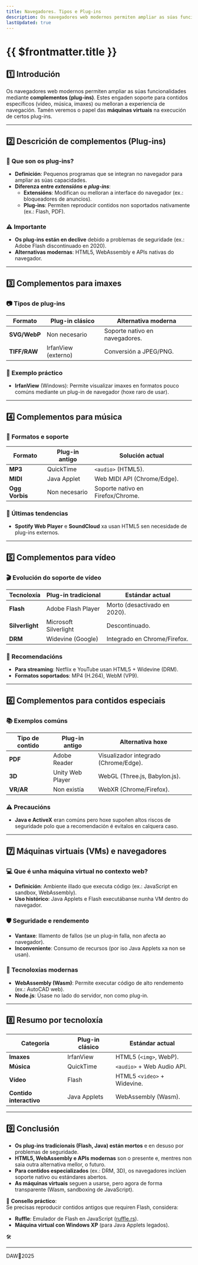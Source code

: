 ```yaml
---
title: Navegadores. Tipos e Plug-ins
description: Os navegadores web modernos permiten ampliar as súas funcionalidades mediante centos de complementos. 
lastUpdated: true
---
```


# {{ $frontmatter.title }}

## **1️⃣ Introdución**
Os navegadores web modernos permiten ampliar as súas funcionalidades mediante **complementos (plug-ins)**. Estes engaden soporte para contidos específicos (vídeo, música, imaxes) ou melloran a experiencia de navegación. Tamén veremos o papel das **máquinas virtuais** na execución de certos plug-ins.

---

## **2️⃣ Descrición de complementos (Plug-ins)**
### **📌 Que son os plug-ins?**
- **Definición**: Pequenos programas que se integran no navegador para ampliar as súas capacidades.
- **Diferenza entre *extensións* e *plug-ins***:
  - **Extensións**: Modifican ou melloran a interface do navegador (ex.: bloqueadores de anuncios).
  - **Plug-ins**: Permiten reproducir contidos non soportados nativamente (ex.: Flash, PDF).

### **⚠ Importante**
- **Os plug-ins están en declive** debido a problemas de seguridade (ex.: Adobe Flash discontinuado en 2020).
- **Alternativas modernas**: HTML5, WebAssembly e APIs nativas do navegador.

---

## **3️⃣ Complementos para imaxes**
### **📷 Tipos de plug-ins**
| **Formato**  | **Plug-in clásico** | **Alternativa moderna**        |
| ------------ | ------------------- | ------------------------------ |
| **SVG/WebP** | Non necesario       | Soporte nativo en navegadores. |
| **TIFF/RAW** | IrfanView (externo) | Conversión a JPEG/PNG.         |

### **🔧 Exemplo práctico**
- **IrfanView** (Windows): Permite visualizar imaxes en formatos pouco comúns mediante un plug-in de navegador (hoxe raro de usar).

---

## **4️⃣ Complementos para música**
### **🎵 Formatos e soporte**
| **Formato**    | **Plug-in antigo** | **Solución actual**               |
| -------------- | ------------------ | --------------------------------- |
| **MP3**        | QuickTime          | `<audio>` (HTML5).                |
| **MIDI**       | Java Applet        | Web MIDI API (Chrome/Edge).       |
| **Ogg Vorbis** | Non necesario      | Soporte nativo en Firefox/Chrome. |

### **🔌 Últimas tendencias**
- **Spotify Web Player** e **SoundCloud** xa usan HTML5 sen necesidade de plug-ins externos.

---

## **5️⃣ Complementos para vídeo**
### **🎬 Evolución do soporte de vídeo**
| **Tecnoloxía**  | **Plug-in tradicional** | **Estándar actual**          |
| --------------- | ----------------------- | ---------------------------- |
| **Flash**       | Adobe Flash Player      | Morto (desactivado en 2020). |
| **Silverlight** | Microsoft Silverlight   | Descontinuado.               |
| **DRM**         | Widevine (Google)       | Integrado en Chrome/Firefox. |

### **📌 Recomendacións**
- **Para streaming**: Netflix e YouTube usan HTML5 + Widevine (DRM).
- **Formatos soportados**: MP4 (H.264), WebM (VP9).

---

## **6️⃣ Complementos para contidos especiais**
### **📚 Exemplos comúns**
| **Tipo de contido** | **Plug-in antigo** | **Alternativa hoxe**                  |
| ------------------- | ------------------ | ------------------------------------- |
| **PDF**             | Adobe Reader       | Visualizador integrado (Chrome/Edge). |
| **3D**              | Unity Web Player   | WebGL (Three.js, Babylon.js).         |
| **VR/AR**           | Non existía        | WebXR (Chrome/Firefox).               |

### **⚠ Precaucións**
- **Java e ActiveX** eran comúns pero hoxe supoñen altos riscos de seguridade polo que a recomendación é evitalos en calquera caso.

---

## **7️⃣ Máquinas virtuais (VMs) e navegadores**
### **💻 Que é unha máquina virtual no contexto web?**
- **Definición**: Ambiente illado que executa código (ex.: JavaScript en sandbox, WebAssembly).
- **Uso histórico**: Java Applets e Flash executábanse nunha VM dentro do navegador.

### **🛡️ Seguridade e rendemento**
- **Vantaxe**: Illamento de fallos (se un plug-in falla, non afecta ao navegador).
- **Inconveniente**: Consumo de recursos (por iso Java Applets xa non se usan).

### **🚀 Tecnoloxías modernas**
- **WebAssembly (Wasm)**: Permite executar código de alto rendemento (ex.: AutoCAD web).
- **Node.js**: Úsase no lado do servidor, non como plug-in.

---

## **8️⃣ Resumo por tecnoloxía**
| **Categoría**           | **Plug-in clásico** | **Estándar actual**         |
| ----------------------- | ------------------- | --------------------------- |
| **Imaxes**              | IrfanView           | HTML5 (`<img>`, WebP).      |
| **Música**              | QuickTime           | `<audio>` + Web Audio API.  |
| **Vídeo**               | Flash               | HTML5 `<video>` + Widevine. |
| **Contido interactivo** | Java Applets        | WebAssembly (Wasm).         |

---

## **9️⃣ Conclusión**
- **Os plug-ins tradicionais (Flash, Java) están mortos** e en desuso por problemas de seguridade.
- **HTML5, WebAssembly e APIs modernas** son o presente e, mentres non saia outra alternativa mellor, o futuro.
- **Para contidos especializados** (ex.: DRM, 3D), os navegadores inclúen soporte nativo ou estándares abertos.
- **As máquinas virtuais** seguen a usarse, pero agora de forma transparente (Wasm, sandboxing de JavaScript).

🔧 **Consello práctico**:  
Se precisas reproducir contidos antigos que requiren Flash, considera:  
- **Ruffle**: Emulador de Flash en JavaScript ([ruffle.rs](https://ruffle.rs)).  
- **Máquina virtual con Windows XP** (para Java Applets legados).  

🛠️


---

DAW🧊2025